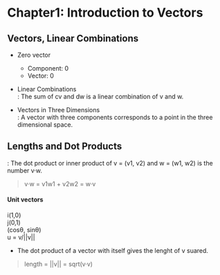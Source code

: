 # Chapter1: Introduction to Vectors

## Vectors, Linear Combinations
* Zero vector<br>
  * Component: 0
  * Vector: 0
  
* Linear Combinations
<br>: The sum of cv and dw is a linear combination of v and w.

* Vectors in Three Dimensions
<br>: A vector with three components corresponds to a point in the three dimensional space.

## Lengths and Dot Products
: The dot product or inner product of v = (v1, v2) and w = (w1, w2) is the number v·w.
> v·w = v1w1 + v2w2 = w·v

#### Unit vectors
i(1,0)<br>
j(0,1)<br>
(cosθ, sinθ)<br>
u = v/||v||
* The dot product of a vector with itself gives the lenght of v suared.
> length = ||v|| = sqrt(v·v)
